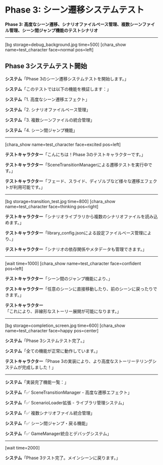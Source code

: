 # Phase 3: シーン遷移システムテスト

**Phase 3: 高度なシーン遷移、シナリオファイルベース管理、複数シーンファイル管理、シーン間ジャンプ機能のテストシナリオ**

---

[bg storage=debug_background.jpg time=500]
[chara_show name=test_character face=normal pos=left]

## Phase 3システムテスト開始

**システム**「Phase 3のシーン遷移システムテストを開始します。」

**システム**「このテストでは以下の機能を検証します：」

**システム**「1. 高度なシーン遷移エフェクト」

**システム**「2. シナリオファイルベース管理」

**システム**「3. 複数シーンファイルの統合管理」

**システム**「4. シーン間ジャンプ機能」

---

[chara_show name=test_character face=excited pos=left]

**テストキャラクター**「こんにちは！Phase 3のテストキャラクターです。」

**テストキャラクター**「SceneTransitionManagerによる遷移テストを実行中です。」

**テストキャラクター**「フェード、スライド、ディゾルブなど様々な遷移エフェクトが利用可能です。」

---

[bg storage=transition_test.jpg time=800]
[chara_show name=test_character face=thinking pos=right]

**テストキャラクター**「シナリオライブラリから複数のシナリオファイルを読み込めます。」

**テストキャラクター**「library_config.jsonによる設定ファイルベース管理により、」

**テストキャラクター**「シナリオの依存関係やメタデータも管理できます。」

---

[wait time=1000]
[chara_show name=test_character face=confident pos=left]

**テストキャラクター**「シーン間のジャンプ機能により、」

**テストキャラクター**「任意のシーンに直接移動したり、前のシーンに戻ったりできます。」

**テストキャラクター**「これにより、非線形なストーリー展開が可能になります。」

---

[bg storage=completion_screen.jpg time=600]
[chara_show name=test_character face=happy pos=center]

**システム**「Phase 3システムテスト完了。」

**システム**「全ての機能が正常に動作しています。」

**テストキャラクター**「Phase 3の実装により、より高度なストーリーテリングシステムが完成しました！」

---

**システム**「実装完了機能一覧：」

**システム**「✅ SceneTransitionManager - 高度な遷移エフェクト」

**システム**「✅ ScenarioLoader拡張 - ライブラリ管理システム」

**システム**「✅ 複数シナリオファイル統合管理」

**システム**「✅ シーン間ジャンプ・戻る機能」

**システム**「✅ GameManager統合とデバッグシステム」

---

[wait time=2000]

**システム**「Phase 3テスト完了。メインシーンに戻ります。」
